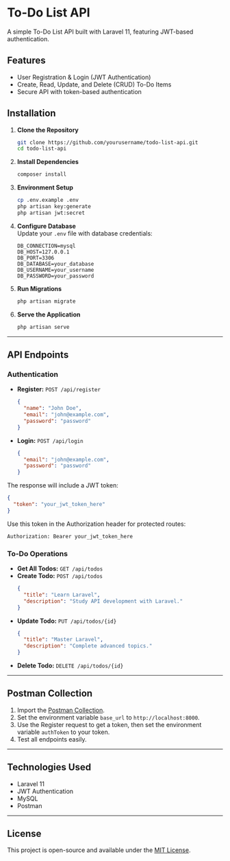 # To-Do List API

A simple To-Do List API built with Laravel 11, featuring JWT-based authentication.

## Features
- User Registration & Login (JWT Authentication)
- Create, Read, Update, and Delete (CRUD) To-Do Items
- Secure API with token-based authentication

## Installation

1. **Clone the Repository**
   ```bash
   git clone https://github.com/yourusername/todo-list-api.git
   cd todo-list-api
   ```

2. **Install Dependencies**
   ```bash
   composer install
   ```

3. **Environment Setup**
   ```bash
   cp .env.example .env
   php artisan key:generate
   php artisan jwt:secret
   ```

4. **Configure Database**  
   Update your `.env` file with database credentials:
   ```env
   DB_CONNECTION=mysql
   DB_HOST=127.0.0.1
   DB_PORT=3306
   DB_DATABASE=your_database
   DB_USERNAME=your_username
   DB_PASSWORD=your_password
   ```

5. **Run Migrations**
   ```bash
   php artisan migrate
   ```

6. **Serve the Application**
   ```bash
   php artisan serve
   ```

---

## API Endpoints

### **Authentication**
- **Register:** `POST /api/register`
  ```json
  {
    "name": "John Doe",
    "email": "john@example.com",
    "password": "password"
  }
  ```

- **Login:** `POST /api/login`
  ```json
  {
    "email": "john@example.com",
    "password": "password"
  }
  ```

The response will include a JWT token:
```json
{
  "token": "your_jwt_token_here"
}
```
Use this token in the Authorization header for protected routes:
```
Authorization: Bearer your_jwt_token_here
```

### **To-Do Operations**
- **Get All Todos:** `GET /api/todos`
- **Create Todo:** `POST /api/todos`
  ```json
  {
    "title": "Learn Laravel",
    "description": "Study API development with Laravel."
  }
  ```
- **Update Todo:** `PUT /api/todos/{id}`
  ```json
  {
    "title": "Master Laravel",
    "description": "Complete advanced topics."
  }
  ```
- **Delete Todo:** `DELETE /api/todos/{id}`

---

## Postman Collection

1. Import the [Postman Collection](postman-collection.json).
2. Set the environment variable `base_url` to `http://localhost:8000`.
3. Use the Register request to get a token, then set the environment variable `authToken` to your token.
4. Test all endpoints easily.

---

## Technologies Used
- Laravel 11
- JWT Authentication
- MySQL
- Postman

---

## License
This project is open-source and available under the [MIT License](LICENSE).

